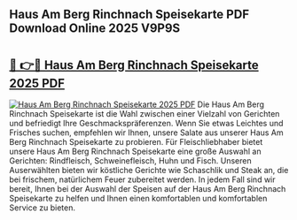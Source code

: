 ## Haus Am Berg Rinchnach Speisekarte PDF Download Online 2025 V9P9S

# <h2><a href="http://gcam2au.nevu.top/?p=Haus+Am+Berg+Rinchnach+Speisekarte">🔗 👉🔴 Haus Am Berg Rinchnach Speisekarte 2025 PDF</a></h2>

[![Haus Am Berg Rinchnach Speisekarte 2025 PDF](https://i.imgur.com/dBaPXMq.png)](http://gcam2au.nevu.top/?p=Haus+Am+Berg+Rinchnach+Speisekarte)
Die Haus Am Berg Rinchnach Speisekarte ist die Wahl zwischen einer Vielzahl von Gerichten und befriedigt Ihre Geschmackspräferenzen. Wenn Sie etwas Leichtes und Frisches suchen, empfehlen wir Ihnen, unsere Salate aus unserer Haus Am Berg Rinchnach Speisekarte zu probieren. Für Fleischliebhaber bietet unsere Haus Am Berg Rinchnach Speisekarte eine große Auswahl an Gerichten: Rindfleisch, Schweinefleisch, Huhn und Fisch. Unseren Auserwählten bieten wir köstliche Gerichte wie Schaschlik und Steak an, die bei frischem, natürlichem Feuer zubereitet werden. In jedem Fall sind wir bereit, Ihnen bei der Auswahl der Speisen auf der Haus Am Berg Rinchnach Speisekarte zu helfen und Ihnen einen komfortablen und komfortablen Service zu bieten.
